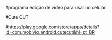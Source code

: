 #programa edição de video para usar no celular.

#Cute CUT

#https://play.google.com/store/apps/details?id=com.mobivio.android.cutecut&hl=pt_BR
